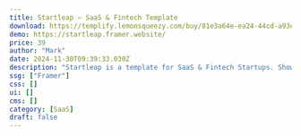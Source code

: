 ```yaml
---
title: Startleap — SaaS & Fintech Template
download: https://templify.lemonsqueezy.com/buy/81e3a64e-ea24-44cd-a93e-7eb1dd3216b2
demo: https://startleap.framer.website/
price: 39
author: "Mark"
date: 2024-11-30T09:39:33.030Z
description: "Startleap is a template for SaaS & Fintech Startups. Show the advantages of your dashboard with ease!"
ssg: ["Framer"]
css: []
ui: []
cms: []
category: [SaaS]
draft: false
---
```

